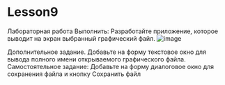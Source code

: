 # Lesson9
Лабораторная работа
Выполнить: Разработайте приложение, которое выводит на экран выбранный графический файл.
![image](https://user-images.githubusercontent.com/35073893/159117096-d362db88-62ba-43e6-9fad-22863398febd.png)

Дополнительное задание.  Добавьте на форму  текстовое окно для вывода полного имени открываемого графического файла.
Самостоятельное задание: Добавьте на форму диалоговое окно для сохранения файла и кнопку Сохранить файл
